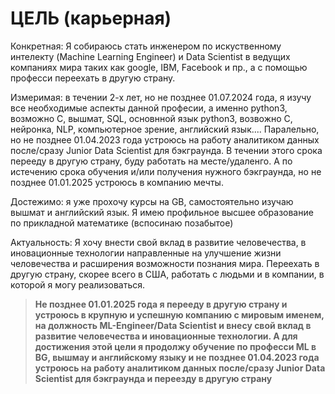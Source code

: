 # ЦЕЛЬ (карьерная)

Конкретная: Я собираюсь стать инженером по искуственному интелекту (Machine Learning Engineer) и Data Scientist в ведущих компаниях мира таких как google, IBM, Facebook и пр., а с помощью професси переехать в другую страну.

Измеримая: в течении 2-х лет, но не позднее 01.07.2024 года, я изучу все необходимые аспекты данной професии, а именно python3, возможно C, вышмат, SQL, основнной язык python3, возвожно C, нейронка, NLP, компьютерное зрение, английский язык.... Паралельно, но не позднее 01.04.2023 года устроюсь на работу аналитиком данных после/сразу Junior Data Scientist для бэкграунда. В течении этого срока перееду в другую страну, буду работать на месте/удаленго. А по истечению срока обучения и/или получения нужного бэкграунда, но не позднее 01.01.2025 устроюсь в компанию мечты.

Достежимо: я уже прохочу курсы на GB, самостоятельно изучаю вышмат и английский язык. Я имею профильное высшее образование по прикладной математике (вспосинаю позабытое)

Актуальность: Я хочу внести свой вклад в развитие человечества, в иновационные технологии направленные на улучшение жизни человечества и расширения возможности познания мира. Переехать в другую страну, скорее всего в США, работать с людьми и в компании, в которой я могу реализоваться.

> **Не позднее 01.01.2025 года я перееду в другую страну и устроюсь в крупную и успешную компанию с мировым именем, на должность ML-Engineer/Data Scientist и внесу свой вклад в развитие человечества и иновационные технологии. А для достижения этой цели я продолжу обучение по професси ML в BG, вышмау и английскому языку и не позднее 01.04.2023 года устроюсь на работу аналитиком данных после/сразу Junior Data Scientist для бэкграунда и переезду в другую страну**